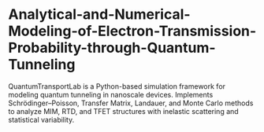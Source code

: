 # Analytical-and-Numerical-Modeling-of-Electron-Transmission-Probability-through-Quantum-Tunneling
QuantumTransportLab is a Python-based simulation framework for modeling quantum tunneling in nanoscale devices. Implements Schrödinger–Poisson, Transfer Matrix, Landauer, and Monte Carlo methods to analyze MIM, RTD, and TFET structures with inelastic scattering and statistical variability.
